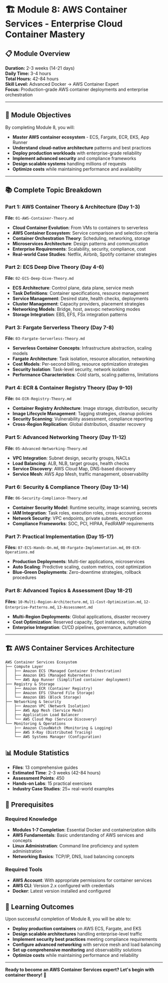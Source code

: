 # 🏗️ Module 8: AWS Container Services - Enterprise Cloud Container Mastery

## 📋 Module Overview

**Duration:** 2-3 weeks (14-21 days)  
**Daily Time:** 3-4 hours  
**Total Hours:** 42-84 hours  
**Skill Level:** Advanced Docker → AWS Container Expert  
**Focus:** Production-grade AWS container deployments and enterprise orchestration

---

## 🎯 Module Objectives

By completing Module 8, you will:
- **Master AWS container ecosystem** - ECS, Fargate, ECR, EKS, App Runner
- **Understand cloud-native architecture** patterns and best practices
- **Deploy production workloads** with enterprise-grade reliability
- **Implement advanced security** and compliance frameworks
- **Design scalable systems** handling millions of requests
- **Optimize costs** while maintaining performance and availability

---

## 📚 Complete Topic Breakdown

### Part 1: AWS Container Theory & Architecture (Day 1-3)
**File:** `01-AWS-Container-Theory.md`
- **Cloud Container Evolution**: From VMs to containers to serverless
- **AWS Container Ecosystem**: Service comparison and selection criteria
- **Container Orchestration Theory**: Scheduling, networking, storage
- **Microservices Architecture**: Design patterns and communication
- **Enterprise Requirements**: Scalability, security, compliance, cost
- **Real-world Case Studies**: Netflix, Airbnb, Spotify container strategies

### Part 2: ECS Deep Dive Theory (Day 4-6)
**File:** `02-ECS-Deep-Dive-Theory.md`
- **ECS Architecture**: Control plane, data plane, service mesh
- **Task Definitions**: Container specifications, resource management
- **Service Management**: Desired state, health checks, deployments
- **Cluster Management**: Capacity providers, placement strategies
- **Networking Models**: Bridge, host, awsvpc networking modes
- **Storage Integration**: EBS, EFS, FSx integration patterns

### Part 3: Fargate Serverless Theory (Day 7-8)
**File:** `03-Fargate-Serverless-Theory.md`
- **Serverless Container Concepts**: Infrastructure abstraction, scaling models
- **Fargate Architecture**: Task isolation, resource allocation, networking
- **Cost Models**: Per-second billing, resource optimization strategies
- **Security Isolation**: Task-level security, network isolation
- **Performance Characteristics**: Cold starts, scaling patterns, limitations

### Part 4: ECR & Container Registry Theory (Day 9-10)
**File:** `04-ECR-Registry-Theory.md`
- **Container Registry Architecture**: Image storage, distribution, security
- **Image Lifecycle Management**: Tagging strategies, cleanup policies
- **Security Scanning**: Vulnerability assessment, compliance reporting
- **Cross-Region Replication**: Global distribution, disaster recovery

### Part 5: Advanced Networking Theory (Day 11-12)
**File:** `05-Advanced-Networking-Theory.md`
- **VPC Integration**: Subnet design, security groups, NACLs
- **Load Balancing**: ALB, NLB, target groups, health checks
- **Service Discovery**: AWS Cloud Map, DNS-based discovery
- **Service Mesh**: AWS App Mesh, traffic management, observability

### Part 6: Security & Compliance Theory (Day 13-14)
**File:** `06-Security-Compliance-Theory.md`
- **Container Security Model**: Runtime security, image scanning, secrets
- **IAM Integration**: Task roles, execution roles, cross-account access
- **Network Security**: VPC endpoints, private subnets, encryption
- **Compliance Frameworks**: SOC, PCI, HIPAA, FedRAMP requirements

### Part 7: Practical Implementation (Day 15-17)
**Files:** `07-ECS-Hands-On.md`, `08-Fargate-Implementation.md`, `09-ECR-Operations.md`
- **Production Deployments**: Multi-tier applications, microservices
- **Auto Scaling**: Predictive scaling, custom metrics, cost optimization
- **Blue-Green Deployments**: Zero-downtime strategies, rollback procedures

### Part 8: Advanced Topics & Assessment (Day 18-21)
**Files:** `10-Multi-Region-Architecture.md`, `11-Cost-Optimization.md`, `12-Enterprise-Patterns.md`, `13-Assessment.md`
- **Multi-Region Deployments**: Global applications, disaster recovery
- **Cost Optimization**: Reserved capacity, Spot instances, right-sizing
- **Enterprise Integration**: CI/CD pipelines, governance, automation

---

## 🏗️ AWS Container Services Architecture

```
AWS Container Services Ecosystem
├── Compute Layer
│   ├── Amazon ECS (Managed Container Orchestration)
│   ├── Amazon EKS (Managed Kubernetes)
│   └── AWS App Runner (Simplified container deployment)
├── Registry & Storage
│   ├── Amazon ECR (Container Registry)
│   ├── Amazon EFS (Shared File Storage)
│   └── Amazon EBS (Block Storage)
├── Networking & Security
│   ├── Amazon VPC (Network Isolation)
│   ├── AWS App Mesh (Service Mesh)
│   ├── Application Load Balancer
│   └── AWS Cloud Map (Service Discovery)
└── Monitoring & Operations
    ├── Amazon CloudWatch (Monitoring & Logging)
    ├── AWS X-Ray (Distributed Tracing)
    └── AWS Systems Manager (Configuration)
```

## 📊 Module Statistics

- **Files**: 13 comprehensive guides
- **Estimated Time**: 2-3 weeks (42-84 hours)
- **Assessment Points**: 450
- **Hands-on Labs**: 15 practical exercises
- **Industry Case Studies**: 25+ real-world examples

## 🚀 Prerequisites

### Required Knowledge
- **Modules 1-7 Completion**: Essential Docker and containerization skills
- **AWS Fundamentals**: Basic understanding of AWS services and concepts
- **Linux Administration**: Command line proficiency and system administration
- **Networking Basics**: TCP/IP, DNS, load balancing concepts

### Required Tools
- **AWS Account**: With appropriate permissions for container services
- **AWS CLI**: Version 2.x configured with credentials
- **Docker**: Latest version installed and configured

## 🎯 Learning Outcomes

Upon successful completion of Module 8, you will be able to:
- **Deploy production containers** on AWS ECS, Fargate, and EKS
- **Design scalable architectures** handling enterprise-level traffic
- **Implement security best practices** meeting compliance requirements
- **Configure advanced networking** with service mesh and load balancing
- **Set up comprehensive monitoring** and observability solutions
- **Optimize costs** while maintaining performance and reliability

---

**Ready to become an AWS Container Services expert? Let's begin with container theory!** 🚀
